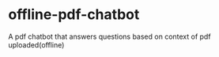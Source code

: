 # offline-pdf-chatbot
A pdf chatbot that answers questions based on context of pdf uploaded(offline)
